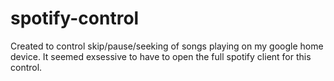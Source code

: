 # spotify-control
Created to control skip/pause/seeking of songs playing on my google home device. It seemed exsessive to have to open the full spotify client for this control.
